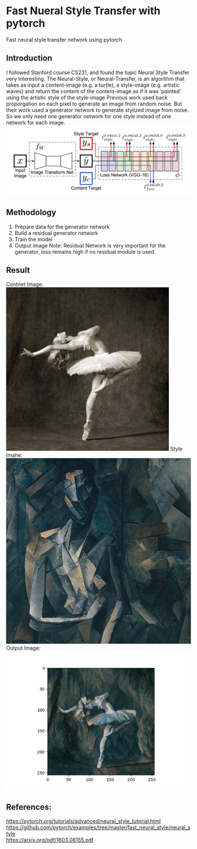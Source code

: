 # Fast Nueral Style Transfer with pytorch

Fast neural style transfer network using pytorch

## Introduction

I followed Stanford course CS231, and found the topic Neural Style Transfer very interesting. 
The Neural-Style, or Neural-Transfer, is an algorithm that takes as input a content-image (e.g. a turtle), a style-image (e.g. artistic waves) 
and return the content of the content-image as if it was ‘painted’ using the artistic style of the style-image
Previous work used back proporgation on each pixel to generate an image from random noise. But their work used a generator network to generate stylized
 image from noise. So we only need one generator network for one style instead of one network for each image. </br>
![Structure](Structure.png)

## Methodology

1. Prepare data for the generator network
2. Build a residual generator network
3. Train the model
4. Output image
Note: Residual Network is very important for the generator, loss remains high if no residual module is used.

## Result
Contnet Image: </br>
![Content Image](/data/dancing.jpg)
Style Imahe: </br>
![Content Image](/data/picasso.jpg)
Output Image: </br>
![Content Image](Generated_image.jpg)


## References:
https://pytorch.org/tutorials/advanced/neural_style_tutorial.html </br>
https://github.com/pytorch/examples/tree/master/fast_neural_style/neural_style </br>
https://arxiv.org/pdf/1603.08155.pdf